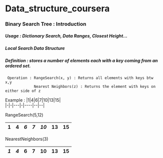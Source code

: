 # Data_structure_coursera
### Binary Search Tree : Introduction 
##### Usage : Dictionary Search, Data Ranges, Closest Height...
##### Local Search Data Structure  
##### Definition : stores a number of elements each with a key coming from an ordered set. 
     Operation : RangeSearch(x, y) : Returns all elements with keys btw x,y
                 Nearest Neighbors(z) : Returns the element with keys on either side of z
Example : 
|1|4|6|7|10|13|15|  
|-|-|---|-|----|--|--|  

RangeSearch(5,12)  

|1|4|*6*|*7*|*10*|13|15|    
|-|-|---|-|----|--|--|  
  
NearestNeighbors(3)

|*1*|*4*|6|7|10|13|15|    
|-|-|---|-|----|--|--|  
  

